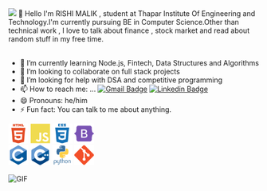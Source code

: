 <img src="https://github.com/TheDudeThatCode/TheDudeThatCode/blob/master/Assets/Hi.gif" width="29px">
👋 Hello I'm RISHI MALIK , student at Thapar Institute Of Engineering and Technology.I'm currently pursuing BE in Computer Science.Other than technical work , I love to talk about finance , stock market and read about random stuff in my free time.
<br>
<br>

- 🌱 I’m currently learning Node.js, Fintech, Data Structures and Algorithms 
- 👯 I’m looking to collaborate on full stack projects
- 🤔 I’m looking for help with DSA and competitive programming
- 📫 How to reach me: ...
 [![Gmail Badge](https://img.shields.io/badge/Gmail-c14438?style=flat-square&logo=Gmail&logoColor=white&link=mailto:rishi39malik@gmail.com)](mailto:rishi39malik@gmail.com)
[![Linkedin Badge](https://img.shields.io/badge/-RishiMalik-blue?style=flat-square&logo=Linkedin&logoColor=white&link=https://www.linkedin.com/in/kunalraghav/)](https://https://www.linkedin.com/in/rishi-malik-25034b152/)
- 😄 Pronouns: he/him
- ⚡ Fun fact: You can talk to me about anything.

<a ><img src="https://raw.githubusercontent.com/devicons/devicon/master/icons/html5/html5-plain-wordmark.svg" alt="cplusplus" width="40" height="40"/></a>
<a ><img src="https://raw.githubusercontent.com/devicons/devicon/master/icons/javascript/javascript-plain.svg" alt="cplusplus" width="40" height="40"/></a>
<a ><img src="https://raw.githubusercontent.com/devicons/devicon/master/icons/css3/css3-plain-wordmark.svg" alt="cplusplus" width="40" height="40"/></a>
<a ><img src="https://raw.githubusercontent.com/devicons/devicon/master/icons/bootstrap/bootstrap-plain.svg" alt="cplusplus" width="40" height="40"/></a>
<br/>
<a ><img src="https://raw.githubusercontent.com/devicons/devicon/master/icons/c/c-original.svg" alt="cplusplus" width="40" height="40"/></a>
<a ><img src="https://raw.githubusercontent.com/devicons/devicon/master/icons/cplusplus/cplusplus-original.svg" alt="cplusplus" width="40" height="40"/></a>
<a ><img src="https://raw.githubusercontent.com/devicons/devicon/master/icons/python/python-original-wordmark.svg" alt="cplusplus" width="40" height="40"/></a>
<a ><img src="https://raw.githubusercontent.com/devicons/devicon/master/icons/git/git-plain.svg" alt="cplusplus" width="40" height="40"/></a>


<img align="center" alt="GIF" src="https://media.giphy.com/media/jTNG3RF6EwbkpD4LZx/giphy.gif" />

<!--
**rishimalik0135/rishimalik0135** is a ✨ _special_ ✨ repository because its `README.md` (this file) appears on your GitHub profile.
-->
